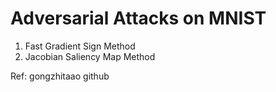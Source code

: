 # Adversarial Attacks on MNIST
1. Fast Gradient Sign Method
2. Jacobian Saliency Map Method

Ref: gongzhitaao github
